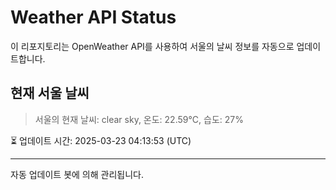 
# Weather API Status

이 리포지토리는 OpenWeather API를 사용하여 서울의 날씨 정보를 자동으로 업데이트합니다.

## 현재 서울 날씨
> 서울의 현재 날씨: clear sky, 온도: 22.59°C, 습도: 27%

⏳ 업데이트 시간: 2025-03-23 04:13:53 (UTC)

---
자동 업데이트 봇에 의해 관리됩니다.
